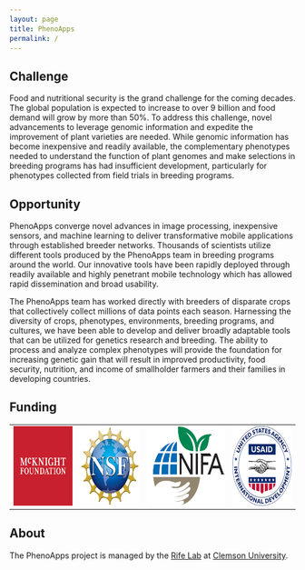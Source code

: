 ```yaml
---
layout: page
title: PhenoApps
permalink: /
---
```


## Challenge

Food and nutritional security is the grand challenge for the coming decades. The global population is expected to increase to over 9 billion and food demand will grow by more than 50%. To address this challenge, novel advancements to leverage genomic information and expedite the improvement of plant varieties are needed. While genomic information has become inexpensive and readily available, the complementary phenotypes needed to understand the function of plant genomes and make selections in breeding programs has had insufficient development, particularly for phenotypes collected from field trials in breeding programs.

## Opportunity

PhenoApps converge novel advances in image processing, inexpensive sensors, and machine learning to deliver transformative mobile applications through established breeder networks. Thousands of scientists utilize different tools produced by the PhenoApps team in breeding programs around the world. Our innovative tools have been rapidly deployed through readily available and highly penetrant mobile technology which has allowed rapid dissemination and broad usability.

The PhenoApps team has worked directly with breeders of disparate crops that collectively collect millions of data points each season. Harnessing the diversity of crops, phenotypes, environments, breeding programs, and cultures, we have been able to develop and deliver broadly adaptable tools that can be utilized for genetics research and breeding. The ability to process and analyze complex phenotypes will provide the foundation for increasing genetic gain that will result in improved productivity, food security, nutrition, and income of smallholder farmers and their families in developing countries.

## Funding

<table class="center">
  <tr>
    <td valign="top"><a href="https://www.ccrp.org/grants/one-handheld-per-breeder/"><img src="images/funding/mcknight.png" height="140"/></a></td>
    <td valign="top"><a href="https://www.nsf.gov/awardsearch/showAward?AWD_ID=1543958"><img src="images/funding/nsf.png" height="140"/></a></td>
    <td valign="top"><a href="https://portal.nifa.usda.gov/web/crisprojectpages/1019820-fact-geospatial-plant-breeding.html"><img src="images/funding/nifa.png" height="140"/></a></td>
    <td valign="top"><a href="https://ilci.cornell.edu/"><img src="images/funding/usaid.png" height="140"/></a></td>
  </tr>
</table>

## About

The PhenoApps project is managed by the [Rife Lab](http://www.fieldpheno.org) at [Clemson University](https://www.clemson.edu/).
